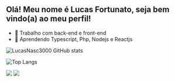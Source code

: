 ## Olá! Meu nome é Lucas Fortunato, seja bem vindo(a) ao meu perfil!

- 🔭 Trabalho com back-end e front-end
- 🌱 Aprendendo Typescript, Php, Nodejs e Reactjs

![LucasNasc3000 GitHub stats](https://github-readme-stats.vercel.app/api?username=LucasNasc3000&show_icons=true&theme=radical)

![Top Langs](https://github-readme-stats.vercel.app/api/top-langs/?username=LucasNasc3000&layout=compact)

<a href="www.linkedin.com/in/lucas-nascimento-fortunato-b63162297"><img src="https://img.shields.io/badge/LinkedIn-0077B5?style=for-the-badge&logo=linkedin&logoColor=white"></a>
<a href="lucasfortunato328@gmail.com"><img src="https://img.shields.io/badge/Gmail-D14836?style=for-the-badge&logo=gmail&logoColor=white"></a>


          
          
          
